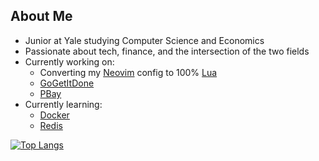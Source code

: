 ## About Me
- Junior at Yale studying Computer Science and Economics
- Passionate about tech, finance, and the intersection of the two fields
- Currently working on:
  - Converting my [Neovim](https://github.com/neovim/neovim) config to 100% [Lua](https://github.com/lua/lua)
  - [GoGetItDone](https://github.com/PSebaRaj/GoGetItDone)
  - [PBay](https://github.com/PSebaRaj/pBay)
- Currently learning:
  - [Docker](https://github.com/topics/docker)
  - [Redis](https://github.com/go-redis/redis)

[![Top Langs](https://github-readme-stats.vercel.app/api/top-langs/?username=psebaraj&layout=compact&langs_count=8&theme=dark&exclude_repo=github-readme-stats,NASA-19)](https://github.com/psebaraj/github-readme-stats)
<!---
PSebaRaj/PSebaRaj is a ✨ special ✨ repository because its `README.md` (this file) appears on your GitHub profile.
You can click the Preview link to take a look at your changes.
--->
